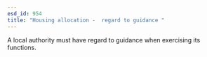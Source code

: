 ```yaml
---
esd_id: 954
title: "Housing allocation -  regard to guidance "
---
```


A local authority must have regard to guidance when exercising its functions.

